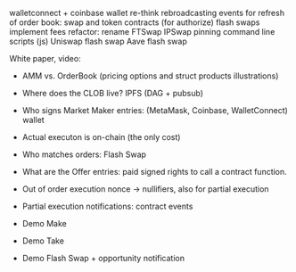 walletconnect + coinbase wallet
re-think rebroadcasting
events for refresh of order book: swap and token contracts (for authorize)
flash swaps
implement fees
refactor: rename FTSwap IPSwap
pinning
command line scripts (js)
Uniswap flash swap
Aave flash swap

White paper, video:
- AMM vs. OrderBook (pricing options and struct products illustrations)

- Where does the CLOB live? IPFS (DAG + pubsub)
- Who signs Market Maker entries: (MetaMask, Coinbase, WalletConnect) wallet
- Actual executon is on-chain (the only cost)
- Who matches orders: Flash Swap

- What are the Offer entries: paid signed rights to call a contract function.
- Out of order execution nonce -> nullifiers, also for partial execution
- Partial execution notifications: contract events

- Demo Make
- Demo Take
- Demo Flash Swap + opportunity notification